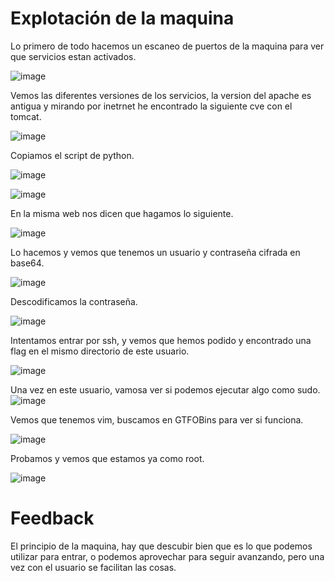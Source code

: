 # Explotación de la maquina

Lo primero de todo hacemos un escaneo de puertos de la maquina para ver que servicios estan activados.

![image](https://github.com/Dani-ITB24/Proyecto-Final/assets/157145186/0ff31222-6fb0-49ab-97b0-5dae84970aab)

Vemos las diferentes versiones de los servicios, la version del apache es antigua y mirando por inetrnet he encontrado la siguiente cve con el tomcat.

![image](https://github.com/Dani-ITB24/Proyecto-Final/assets/157145186/1a453b12-f4ba-4274-b645-5907f4464b25)

Copiamos el script de python.

![image](https://github.com/Dani-ITB24/Proyecto-Final/assets/157145186/5be39604-5631-48b1-8f8e-8103491dade7)

![image](https://github.com/Dani-ITB24/Proyecto-Final/assets/157145186/491c39d4-48f0-4a02-94b5-e7768769ce58)

En la misma web nos dicen que hagamos lo siguiente.

![image](https://github.com/Dani-ITB24/Proyecto-Final/assets/157145186/4c0f415a-ef65-4383-9d16-fff7f4bafd07)

Lo hacemos y vemos que tenemos un usuario y contraseña cifrada en base64. 

![image](https://github.com/Dani-ITB24/Proyecto-Final/assets/157145186/9274e0e3-f28a-4390-ad7b-e2c6c54eeed9)

Descodificamos la contraseña.

![image](https://github.com/Dani-ITB24/Proyecto-Final/assets/157145186/dce5881e-1a4f-4d1b-bcca-04d52683e18a)


Intentamos entrar por ssh, y vemos que hemos podido y encontrado una flag en el mismo directorio de este usuario.

![image](https://github.com/Dani-ITB24/Proyecto-Final/assets/157145186/e3b4e134-c0bf-472c-ab65-112f93f447b6)

Una vez en este usuario, vamosa ver si podemos ejecutar algo como sudo.
![image](https://github.com/Dani-ITB24/Proyecto-Final/assets/157145186/730a5bc3-dd26-4016-8dec-3aff8efefc02)

Vemos que tenemos vim, buscamos en GTFOBins para ver si funciona.

![image](https://github.com/Dani-ITB24/Proyecto-Final/assets/157145186/e50fdde8-f4a7-427f-9d2b-91dfe66cb2b2)

Probamos y vemos que estamos ya como root.

![image](https://github.com/Dani-ITB24/Proyecto-Final/assets/157145186/95a32830-41e7-4b97-987e-14acf3c486b4)


# Feedback

El principio de la maquina, hay que descubir bien que es lo que podemos utilizar para entrar, o podemos aprovechar para seguir avanzando, pero una vez con el usuario se facilitan las cosas.


